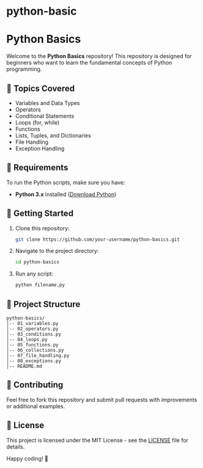 # python-basic
# Python Basics

Welcome to the **Python Basics** repository! This repository is designed for beginners who want to learn the fundamental concepts of Python programming.

## 📌 Topics Covered
- Variables and Data Types
- Operators
- Conditional Statements
- Loops (for, while)
- Functions
- Lists, Tuples, and Dictionaries
- File Handling
- Exception Handling

## 🔧 Requirements
To run the Python scripts, make sure you have:
- **Python 3.x** installed ([Download Python](https://www.python.org/downloads/))

## 🚀 Getting Started
1. Clone this repository:
   ```sh
   git clone https://github.com/your-username/python-basics.git
   ```
2. Navigate to the project directory:
   ```sh
   cd python-basics
   ```
3. Run any script:
   ```sh
   python filename.py
   ```

## 📂 Project Structure
```
python-basics/
│-- 01_variables.py
│-- 02_operators.py
│-- 03_conditions.py
│-- 04_loops.py
│-- 05_functions.py
│-- 06_collections.py
│-- 07_file_handling.py
│-- 08_exceptions.py
│-- README.md
```

## 🤝 Contributing
Feel free to fork this repository and submit pull requests with improvements or additional examples.

## 📜 License
This project is licensed under the MIT License - see the [LICENSE](LICENSE) file for details.

Happy coding! 🚀

